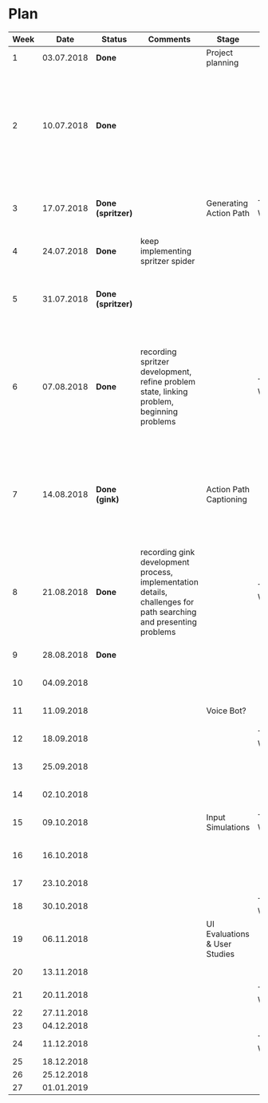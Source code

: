# Plan

| Week | Date       | Status              | Comments                                                     | Stage                         | Stage          | Stage                  | Actions                                                      |
| ---- | ---------- | ------------------- | ------------------------------------------------------------ | ----------------------------- | -------------- | ---------------------- | ------------------------------------------------------------ |
| 1    | 03.07.2018 | **Done**            |                                                              | Project planning              |                |                        |                                                              |
| 2    | 10.07.2018 | **Done**            |                                                              |                               |                | Literature Review      | Defining interacting elements and navigation patterns: **element level**, Personal Blog / QUX Tool / more |
| 3    | 17.07.2018 | **Done (spritzer)** |                                                              | Generating Action Path        | Thesis Writing |                        | Building a tool that generates graph of all navigations      |
| 4    | 24.07.2018 | **Done**            | keep implementing spritzer spider                            |                               |                |                        |                                                              |
| 5    | 31.07.2018 | **Done (spritzer)** |                                                              |                               |                | Literature Review      | Parse navigation patterns: more general spider               |
| 6    | 07.08.2018 | **Done**            | recording spritzer development, refine problem state, linking problem, beginning problems |                               | Thesis Writing |                        | ~~Write thesis paper sketch, introduction, related work, framework of rest parts~~: write the generating phase |
| 7    | 14.08.2018 | **Done (gink)**     |                                                              | Action Path Captioning        |                |                        | building features, prepare well structured data, labeling: collecting, **expert model vs user model** |
| 8    | 21.08.2018 | **Done**            | recording gink development process, implementation details, challenges for path searching and presenting problems |                               | Thesis Writing |                        | keep writing                                                 |
| 9    | 28.08.2018 | **Done**            |                                                              |                               |                | More Literature Review | Model training and selections                                |
| 10   | 04.09.2018 |                     |                                                              |                               |                |                        | Model tuning                                                 |
| 11   | 11.09.2018 |                     |                                                              | Voice Bot?                    |                | Literature Review      | Design conversation flow                                     |
| 12   | 18.09.2018 |                     |                                                              |                               | Thesis Writing |                        | Recording process                                            |
| 13   | 25.09.2018 |                     |                                                              |                               |                |                        | Implement voice bot with api.ai                              |
| 14   | 02.10.2018 |                     |                                                              |                               |                | Literature Review      |                                                              |
| 15   | 09.10.2018 |                     |                                                              | Input Simulations             | Thesis Writing |                        | Defining Universal Actions                                   |
| 16   | 16.10.2018 |                     |                                                              |                               |                |                        | Implement Action builder                                     |
| 17   | 23.10.2018 |                     |                                                              |                               |                | Literature Review      | Review papers                                                |
| 18   | 30.10.2018 |                     |                                                              |                               | Thesis Writing |                        | Record process                                               |
| 19   | 06.11.2018 |                     |                                                              | UI Evaluations & User Studies |                |                        | Working demo for user study                                  |
| 20   | 13.11.2018 |                     |                                                              |                               |                | Literature Review      | Start user study                                             |
| 21   | 20.11.2018 |                     |                                                              |                               | Thesis Writing |                        |                                                              |
| 22   | 27.11.2018 |                     |                                                              |                               |                |                        |                                                              |
| 23   | 04.12.2018 |                     |                                                              |                               |                |                        |                                                              |
| 24   | 11.12.2018 |                     |                                                              |                               | Thesis Writing |                        |                                                              |
| 25   | 18.12.2018 |                     |                                                              |                               |                |                        |                                                              |
| 26   | 25.12.2018 |                     |                                                              |                               |                |                        |                                                              |
| 27   | 01.01.2019 |                     |                                                              |                               |                |                        |                                                              |

